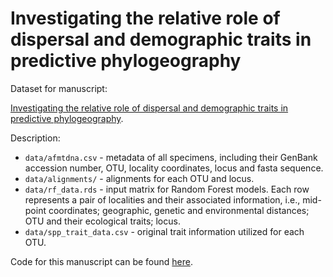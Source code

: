 # Investigating the relative role of dispersal and demographic traits in predictive phylogeography

Dataset for manuscript:

[Investigating the relative role of dispersal and demographic traits in predictive phylogeography](https://doi.org/10.1111/ecog.07149).

Description:
- `data/afmtdna.csv` - metadata of all specimens, including their GenBank accession number, OTU, locality coordinates, locus and fasta sequence.
- `data/alignments/` - alignments for each OTU and locus.
- `data/rf_data.rds` - input matrix for Random Forest models. Each row represents a pair of localities and their associated information, i.e., mid-point coordinates; geographic, genetic and environmental distances; OTU and their ecological traits; locus.
- `data/spp_trait_data.csv` - original trait information utilized for each OTU. 

Code for this manuscript can be found [here](https://rmascarenhas.org/resources).
